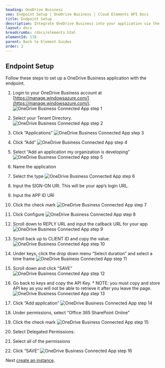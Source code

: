 ```yaml
---
heading: OneDrive Business
seo: Endpoint Setup | OneDrive Business | Cloud Elements API Docs
title: Endpoint Setup
description: Integrate OneDrive Business into your application via the Cloud Elements APIs.
layout: docs
breadcrumbs: /docs/elements.html
elementId: 178
parent: Back to Element Guides
order: 2
---
```

## Endpoint Setup

Follow these steps to set up a OneDrive Business application with the endpoint.

1. Login to your OneDrive Business account at [https://manage.windowsazure.com/](https://manage.windowsazure.com/).
![OneDrive Business Connected App step 1](http://cloud-elements.com/wp-content/uploads/2015/06/OneDriveBusinessAPI1.png)

2. Select your Tenant Directory.
![OneDrive Business Connected App step 2](http://cloud-elements.com/wp-content/uploads/2015/06/OneDriveBusinessAPI2.png)

3. Click “Applications”
![OneDrive Business Connected App step 3](http://cloud-elements.com/wp-content/uploads/2015/06/OneDriveBusinessAPI3.png)

4. Click “Add”
![OneDrive Business Connected App step 4](http://cloud-elements.com/wp-content/uploads/2015/06/OneDriveBusinessAPI4.png)

5. Select “Add an application my organization is developing”
![OneDrive Business Connected App step 5](http://cloud-elements.com/wp-content/uploads/2015/06/OneDriveBusinessAPI5.png)

6. Name the application

7. Select the type
![OneDrive Business Connected App step 6](http://cloud-elements.com/wp-content/uploads/2015/06/OneDriveBusinessAPI6.png)

8. Input the SIGN-ON URI.  This will be your app’s login URL.

9. Input the APP ID URI

10. Click the check mark
![OneDrive Business Connected App step 7](http://cloud-elements.com/wp-content/uploads/2015/06/OneDriveBusinessAPI7.png)

11. Click Configure
![OneDrive Business Connected App step 8](http://cloud-elements.com/wp-content/uploads/2015/06/OneDriveBusinessAPI8.png)

12. Scroll down to REPLY URL and input the callback URL for your app
![OneDrive Business Connected App step 9](http://cloud-elements.com/wp-content/uploads/2015/06/OneDriveBusinessAPI9.png)

13. Scroll back up to CLIENT ID and copy the value.
![OneDrive Business Connected App step 10](http://cloud-elements.com/wp-content/uploads/2015/06/OneDriveBusinessAPI10.png)

14. Under keys, click the drop down menu “Select duration” and select a time frame
![OneDrive Business Connected App step 11](http://cloud-elements.com/wp-content/uploads/2015/06/OneDriveBusinessAPI11.png)

15. Scroll down and click “SAVE”
![OneDrive Business Connected App step 12](http://cloud-elements.com/wp-content/uploads/2015/06/OneDriveBusinessAPI12.png)

16. Go back to keys and copy the API Key.  * NOTE: you must copy and store API key as you will not be able to retrieve it after you leave the page.
![OneDrive Business Connected App step 13](http://cloud-elements.com/wp-content/uploads/2015/06/OneDriveBusinessAPI13.png)

17. Click “Add application”
![OneDrive Business Connected App step 14](http://cloud-elements.com/wp-content/uploads/2015/06/OneDriveBusinessAPI14.png)

18. Under permissions, select “Office 365 SharePoint Online”

19. Click the check mark
![OneDrive Business Connected App step 15](http://cloud-elements.com/wp-content/uploads/2015/06/OneDriveBusinessAPI15.png)

20. Select Delegated Permissions:

21. Select all of the permissions

22. Click “SAVE”
![OneDrive Business Connected App step 16](http://cloud-elements.com/wp-content/uploads/2015/06/OneDriveBusinessAPI16.png)

Next [create an instance](onedrivebusiness-create-instance.html).
